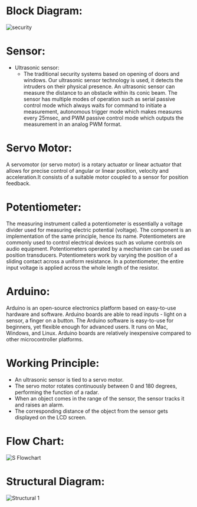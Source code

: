 # Block Diagram:
![security](https://user-images.githubusercontent.com/70700323/157249499-d1b58178-04f7-4711-b0ec-8be707e3c68b.jpg)

# Sensor:
  * Ultrasonic sensor:
    * The traditional security systems based on opening of doors and windows. Our ultrasonic sensor technology is used, it detects the intruders on their physical presence. An ultrasonic sensor can measure the distance to an obstacle within its conic beam. The sensor has multiple modes of operation such as serial passive control mode which always waits for command to initiate a measurement, autonomous trigger mode which makes measures every 25msec, and PWM passive control mode which outputs the measurement in an analog PWM format.
    
# Servo Motor:
A servomotor (or servo motor) is a rotary actuator or linear actuator that allows for precise control of angular or linear position, velocity and acceleration.It consists of a suitable motor coupled to a sensor for position feedback.

# Potentiometer:
The measuring instrument called a potentiometer is essentially a voltage divider used for measuring electric potential (voltage). The component is an implementation of the same principle, hence its name. Potentiometers are commonly used to control electrical devices such as volume controls on audio equipment. Potentiometers operated by a mechanism can be used as position transducers. Potentiometers work by varying the position of a sliding contact across a uniform resistance. In a potentiometer, the entire input voltage is applied across the whole length of the resistor.

# Arduino:
Arduino is an open-source electronics platform based on easy-to-use hardware and software. Arduino boards are able to read inputs - light on a sensor, a finger on a button.  The Arduino software is easy-to-use for beginners, yet flexible enough for advanced users. It runs on Mac, Windows, and Linux. Arduino boards are relatively inexpensive compared to other microcontroller platforms. 

# Working Principle:
  * An ultrasonic sensor is tied to a servo motor. 
  * The servo motor rotates continuously between 0 and 180 degrees, performing the function of a radar.
  * When an object comes in the range of the sensor, the sensor tracks it and raises an alarm. 
  * The corresponding distance of the object from the sensor gets displayed on the LCD screen.
 
# Flow Chart:
![S Flowchart](https://user-images.githubusercontent.com/70700323/157254004-0eb7c230-0a42-48c7-b425-23ca4f07ad02.jpg)

# Structural Diagram:
![Structural 1](https://user-images.githubusercontent.com/70700323/157256436-7e441f60-0b92-4d32-a8ba-d083b8dcf4dd.jpg)




